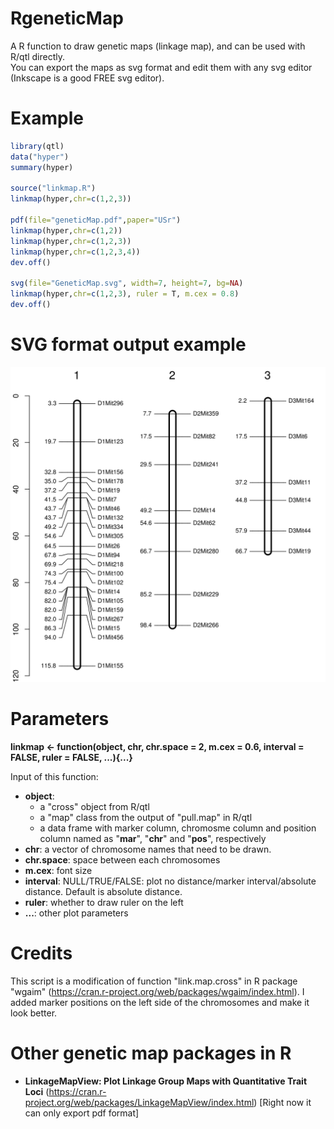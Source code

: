 # RgeneticMap
A R function to draw genetic maps (linkage map), and can be used with R/qtl directly.  
You can export the maps as svg format and edit them with any svg editor (Inkscape is a good FREE svg editor).

# Example

```r
library(qtl)
data("hyper")
summary(hyper)

source("linkmap.R")
linkmap(hyper,chr=c(1,2,3))

pdf(file="geneticMap.pdf",paper="USr")
linkmap(hyper,chr=c(1,2))
linkmap(hyper,chr=c(1,2,3))
linkmap(hyper,chr=c(1,2,3,4))
dev.off()

svg(file="GeneticMap.svg", width=7, height=7, bg=NA)
linkmap(hyper,chr=c(1,2,3), ruler = T, m.cex = 0.8)
dev.off()
```
# SVG format output example
![map](GeneticMap.svg)

# Parameters
**linkmap <- function(object, chr, chr.space = 2, m.cex = 0.6, interval = FALSE, ruler = FALSE, ...){...}**

Input of this function:
- **object**:
  + a "cross" object from R/qtl
  + a "map" class from the output of "pull.map" in R/qtl
  + a data frame with marker column, chromosme column and position column named as "**mar**", "**chr**" and "**pos**", respectively
- **chr**: a vector of chromosome names that need to be drawn.
- **chr.space**: space between each chromosomes
- **m.cex**: font size
- **interval**: NULL/TRUE/FALSE: plot no distance/marker interval/absolute distance. Default is absolute distance.
- **ruler**: whether to draw ruler on the left
- **...**: other plot parameters

# Credits
This script is a modification of function "link.map.cross" in R package "wgaim" (https://cran.r-project.org/web/packages/wgaim/index.html). I added marker positions on the left side of the chromosomes and make it look better.

# Other genetic map packages in R
- **LinkageMapView: Plot Linkage Group Maps with Quantitative Trait Loci** (https://cran.r-project.org/web/packages/LinkageMapView/index.html) [Right now it can only export pdf format]
